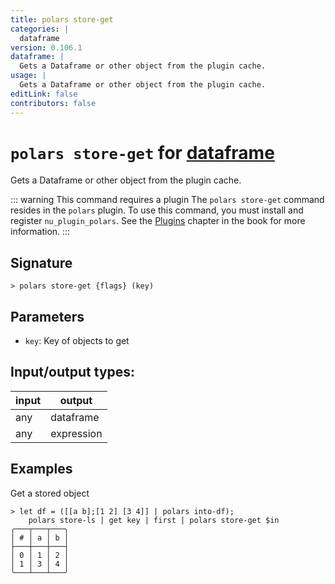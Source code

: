 ```yaml
---
title: polars store-get
categories: |
  dataframe
version: 0.106.1
dataframe: |
  Gets a Dataframe or other object from the plugin cache.
usage: |
  Gets a Dataframe or other object from the plugin cache.
editLink: false
contributors: false
---
```

<!-- This file is automatically generated. Please edit the command in https://github.com/nushell/nushell instead. -->

# `polars store-get` for [dataframe](/commands/categories/dataframe.md)

<div class='command-title'>Gets a Dataframe or other object from the plugin cache.</div>

::: warning This command requires a plugin
The `polars store-get` command resides in the `polars` plugin.
To use this command, you must install and register `nu_plugin_polars`.
See the [Plugins](/book/plugins.html) chapter in the book for more information.
:::


## Signature

```> polars store-get {flags} (key)```

## Parameters

 -  `key`: Key of objects to get


## Input/output types:

| input | output     |
| ----- | ---------- |
| any   | dataframe  |
| any   | expression |
## Examples

Get a stored object
```nu
> let df = ([[a b];[1 2] [3 4]] | polars into-df);
    polars store-ls | get key | first | polars store-get $in
╭───┬───┬───╮
│ # │ a │ b │
├───┼───┼───┤
│ 0 │ 1 │ 2 │
│ 1 │ 3 │ 4 │
╰───┴───┴───╯

```
